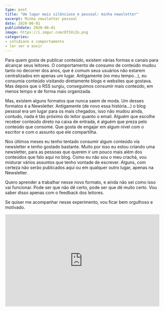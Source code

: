 ```yaml
---
type: post
title: "Um lugar mais silêncioso e pessoal: minha newsletter"
excerpt: Minha newsletter pessoal
date: 2020-06-01
publishdate: 2020-06-01
image: https://i.imgur.com/OfZ4iZo.png
categories:
- cotidiano e comportamento
- ler ver e ouvir
---
```


Para quem gosta de publicar conteúdo, existem várias formas e canais para alcançar seus leitores. O comportamento de consumo de conteúdo mudou tanto no decorrer dos anos, que é comum seus usuários não estarem centralizados em apenas um lugar. Antigamente (no meu tempo...), eu consumia conteúdo visitando diretamente blogs e websites que gostava. Mas depois que o RSS surgiu, conseguimos consumir mais conteúdo, em menos tempo e de forma mais organizada.

Mas, existem alguns formatos que nunca saem de moda. Um desses formatos é a Newsletter. Antigamente (de novo essa história...) o blog pessoal era um lugar para os mais chegados, isso não mudou ainda, contudo, nada é tão próximo do leitor quanto o email. Alguém que escolhe receber conteúdo direto na caixa de entrada, é alguém que preza pelo conteúdo que consome. Que gosta de engajar em algum nível com o escritor e com o assunto que ele compartilha.

Nos últimos meses eu tenho tentado consumir algum conteúdo via newsletter e tenho gostado bastante. Muito por isso eu estou criando uma newsletter, para as pessoas que querem ir um pouco mais além dos conteúdos que falo aqui no blog. Como eu não sou o meu crachá, vou misturar vários assuntos que tenho vontade de escrever. Alguns, com certeza não serão publicados aqui ou em qualquer outro lugar, apenas na Newsletter.

Quero aprender a trabalhar nesse novo formato, e ainda não sei como isso vai funcionar. Pode ser que não dê certo, pode ser que dê muito certo. Vou saber disso apenas com o feedback dos leitores.

Se quiser me acompanhar nesse experimento, vou ficar bem orgulhoso e motivado. 

<iframe src="https://diegoeis.substack.com/embed" style="width: 100%; height: 300px; margin-bottom: 20px; border:1px solid #EEE; background:white;" frameborder="0" scrolling="no"></iframe>
